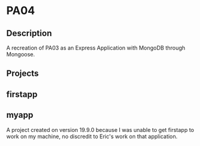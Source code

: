 # PA04

## Description
A recreation of PA03 as an Express Application with MongoDB through Mongoose.

## Projects

## firstapp

## myapp
A project created on version 19.9.0 because I was unable to get firstapp to work on my machine, no discredit to Eric's work on that application. 
